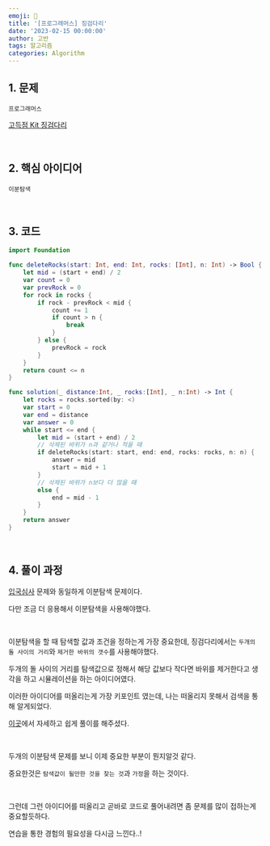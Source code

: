 ```yaml
---
emoji: 🧶
title: '[프로그래머스] 징검다리'
date: '2023-02-15 00:00:00'
author: 고반
tags: 알고리즘
categories: Algorithm
---
```


## 1. 문제

`프로그래머스`

[고득점 Kit 징검다리](https://school.programmers.co.kr/learn/courses/30/lessons/43236)


<br/>

## 2. 핵심 아이디어

`이분탐색`

<br/>

## 3. 코드

```swift
import Foundation

func deleteRocks(start: Int, end: Int, rocks: [Int], n: Int) -> Bool {
    let mid = (start + end) / 2
    var count = 0
    var prevRock = 0
    for rock in rocks {
        if rock - prevRock < mid {
            count += 1
            if count > n {
                break
            }
        } else {
            prevRock = rock
        }
    }
    return count <= n
}

func solution(_ distance:Int, _ rocks:[Int], _ n:Int) -> Int {
    let rocks = rocks.sorted(by: <)
    var start = 0
    var end = distance
    var answer = 0
    while start <= end {
        let mid = (start + end) / 2
        // 삭제된 바위가 n과 같거나 적을 때
        if deleteRocks(start: start, end: end, rocks: rocks, n: n) {
            answer = mid
            start = mid + 1
        }
        // 삭제된 바위가 n보다 더 많을 때
        else {
            end = mid - 1
        }
    }
    return answer
}

```

<br/>

## 4. 풀이 과정

[입국심사](https://gobanest.com/algorithm/programmers/입국심사/) 문제와 동일하게 이분탐색 문제이다.

다만 조금 더 응용해서 이분탐색을 사용해야했다.

<br/>

이분탐색을 할 때 탐색할 값과 조건을 정하는게 가장 중요한데, 징검다리에서는 `두개의 돌 사이의 거리`와 `제거한 바위의 갯수`를 사용해야했다.

두개의 돌 사이의 거리를 탐색값으로 정해서 해당 값보다 작다면 바위를 제거한다고 생각을 하고 시뮬레이션을 하는 아이디어였다.

이러한 아이디어를 떠올리는게 가장 키포인트 였는데, 나는 떠올리지 못해서 검색을 통해 알게되었다.

[이곳](https://fomaios.tistory.com/entry/Swift-프로그래머스-징검다리-with-쉬운-풀이-포함)에서 자세하고 쉽게 풀이를 해주셨다.

<br/>

두개의 이분탐색 문제를 보니 이제 중요한 부분이 뭔지알것 같다.

중요한것은 `탐색값이 될만한 것을 찾는 것`과 `가정`을 하는 것이다.

<br/>

그런데 그런 아이디어를 떠올리고 곧바로 코드로 풀어내려면 좀 문제를 많이 접하는게 중요할듯하다.

연습을 통한 경험의 필요성을 다시금 느낀다..!

<br/>


```toc

```

